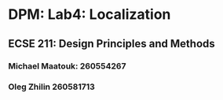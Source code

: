 # DPM: Lab4: Localization
## ECSE 211: Design Principles and Methods 

### Michael Maatouk:	260554267
### Oleg Zhilin		260581713